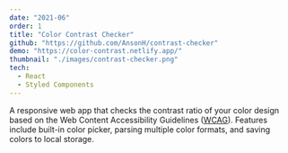 ```yaml
---
date: "2021-06"
order: 1
title: "Color Contrast Checker"
github: "https://github.com/AnsonH/contrast-checker"
demo: "https://color-contrast.netlify.app/"
thumbnail: "./images/contrast-checker.png"
tech:
  - React
  - Styled Components
---
```


A responsive web app that checks the contrast ratio of your color design based on the Web Content Accessibility Guidelines ([WCAG](https://webaim.org/articles/contrast/)). Features include built-in color picker, parsing multiple color formats, and saving colors to local storage.
